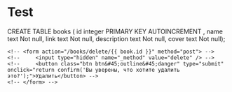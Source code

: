 # Test

CREATE TABLE books (
id integer PRIMARY KEY AUTOINCREMENT ,
name text Not null,
link text Not null,
description text Not null,
cover text Not null);

    <!-- <form action="/books/delete/{{ book.id }}" method="post"> -->
    <!--     <input type="hidden" name="_method" value="delete" /> -->
    <!--     <button class="btn btn&#45;outline&#45;danger" type="submit" onclick="return confirm('Вы уверены, что хотите удалить это?');">Удалить</button> -->
    <!-- </form> -->
